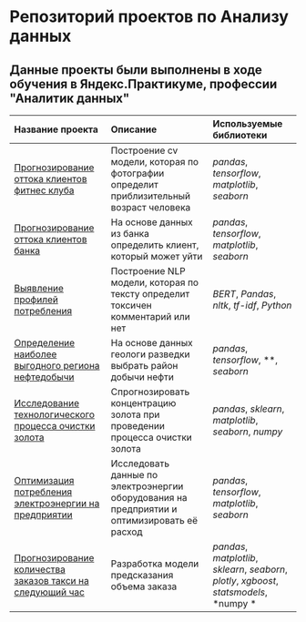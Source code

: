 # Репозиторий проектов по Анализу данных<br>

## Данные проекты были выполнены в ходе обучения в Яндекс.Практикуме, профессии "Аналитик данных"

| Название проекта | Описание | Используемые библиотеки | 
| :---------------------- | :---------------------- | :---------------------- |
| [Прогнозирование оттока клиентов фитнес клуба](FitnessChurn) | Построение cv модели, которая по фотографии определит приблизительный возраст человека| *pandas*, *tensorflow*, *matplotlib*, *seaborn* |
| [Прогнозирование оттока клиентов банка](ClientChurn) | На основе данных из банка определить клиент, который может уйти|*pandas*, *tensorflow*, *matplotlib*, *seaborn*|
| [Выявление профилей потребления](DS_NLP) | Построение NLP модели, которая по тексту определит токсичен комментарий или нет| *BERT*, *Pandas*, *nltk*, *tf-idf*, *Python* |
| [Определение наиболее выгодного региона нефтедобычи](DrillingWell) | На основе данных геологи разведки выбрать район добычи нефти| *pandas*, *tensorflow*, **, *seaborn* |
| [Исследование технологического процесса очистки золота](GoldRecovery) | Спрогнозировать концентрацию золота при проведении процесса очистки золота| *pandas*, *sklearn*, *matplotlib*, *seaborn*, *numpy* |
| [Оптимизация потребления  электроэнергии на предприятии](Metallurgy) | Исследовать данные по электроэнергии оборудования на предприятии и оптимизировать её расход | *pandas*, *tensorflow*, *matplotlib*, *seaborn* |
| [Прогнозирование количества заказов такси на следующий час](TimeSeries) | Разработка модели предсказания объема заказа| *pandas*, *matplotlib*, *sklearn*, *seaborn*, *plotly*, *xgboost*, *statsmodels*, *numpy * |


